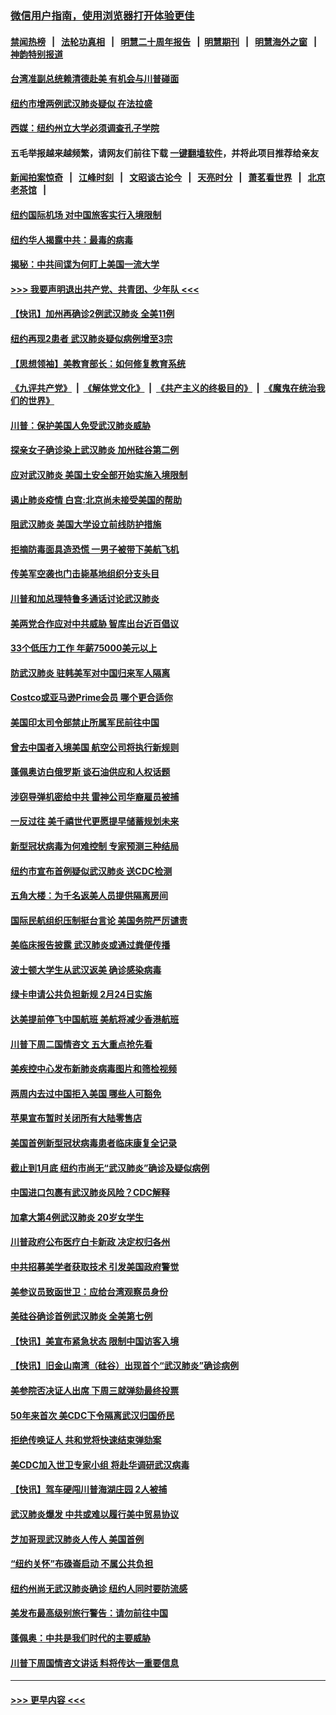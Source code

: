 ### [微信用户指南，使用浏览器打开体验更佳](https://github.com/gfw-breaker/banned-news1/blob/master/indexes/wechat-guide.md?t=0)
#### [禁闻热榜](热点新闻.md?t=0)  &nbsp;&nbsp;|&nbsp;&nbsp; [法轮功真相](https://github.com/gfw-breaker/truth/blob/master/README.md?t=0) &nbsp;&nbsp;|&nbsp;&nbsp; [明慧二十周年报告](https://github.com/gfw-breaker/mh-reports/blob/master/README.md?t=0) &nbsp;&nbsp;|&nbsp;&nbsp;[明慧期刊](https://github.com/gfw-breaker/mh-qikan) &nbsp;&nbsp;|&nbsp;&nbsp; [明慧海外之窗](https://github.com/gfw-breaker/mh-news/blob/master/README.md?t=0) &nbsp;&nbsp;|&nbsp;&nbsp; [神韵特别报道](https://github.com/gfw-breaker/mh-news/blob/master/shenyun.md?t=0)
#### [台湾准副总统赖清德赴美 有机会与川普碰面](../pages/nsc412/n11841332.md?t=02031911) 
#### [纽约市增两例武汉肺炎疑似 在法拉盛](../pages/nsc412/n11840625.md?t=02031911) 
#### [西媒：纽约州立大学必须调查孔子学院](../pages/nsc412/n11840637.md?t=02031911) 
#### 五毛举报越来越频繁，请网友们前往下载 [一键翻墙软件](https://github.com/gfw-breaker/ssr-accounts)，并将此项目推荐给亲友
#### [新闻拍案惊奇](https://github.com/gfw-breaker/banned-news1/blob/master/pages/link4.md) &nbsp;&nbsp;|&nbsp;&nbsp; [江峰时刻](https://github.com/gfw-breaker/banned-news1/blob/master/pages/link4.md) &nbsp;&nbsp;|&nbsp;&nbsp; [文昭谈古论今](https://github.com/gfw-breaker/banned-news1/blob/master/pages/link4.md) &nbsp;&nbsp;|&nbsp;&nbsp; [天亮时分](https://github.com/gfw-breaker/banned-news1/blob/master/pages/link4.md) &nbsp;&nbsp;|&nbsp;&nbsp; [萧茗看世界](https://github.com/gfw-breaker/banned-news1/blob/master/pages/link4.md) &nbsp;&nbsp;|&nbsp;&nbsp; [北京老茶馆](https://github.com/gfw-breaker/banned-news1/blob/master/pages/link4.md) &nbsp;&nbsp;|&nbsp;&nbsp; 
#### [纽约国际机场  对中国旅客实行入境限制](../pages/nsc412/n11840619.md?t=02031911) 
#### [纽约华人揭露中共：最毒的病毒](../pages/nsc412/n11840631.md?t=02031911) 
#### [揭秘：中共间谍为何盯上美国一流大学](../pages/nsc412/n11840270.md?t=02031911) 
#### [>>> 我要声明退出共产党、共青团、少年队 <<<](https://github.com/begood0513/goodnews/blob/master/quit/letter.md) 
#### [【快讯】加州再确诊2例武汉肺炎 全美11例](../pages/nsc412/n11840339.md?t=02031911) 
#### [纽约再现2患者 武汉肺炎疑似病例增至3宗](../pages/nsc412/n11840010.md?t=02031911) 
#### [【思想领袖】美教育部长：如何修复教育系统](../pages/nsc412/n11690865.md?t=02031911) 
#### [《九评共产党》](https://github.com/begood0513/9ping.md/blob/master/README.md) &nbsp;|&nbsp; [《解体党文化》](../../../../jtdwh.md/blob/master/README.md)  &nbsp;|&nbsp; [《共产主义的终极目的》](../../../../gczydzjmd.md/blob/master/README.md) &nbsp;|&nbsp; [《魔鬼在统治我们的世界》](../../../../mgztzwmdsj.md/blob/master/README.md) 
#### [川普：保护美国人免受武汉肺炎威胁](../pages/nsc412/n11839718.md?t=02031911) 
#### [探亲女子确诊染上武汉肺炎 加州硅谷第二例](../pages/nsc412/n11839784.md?t=02031911) 
#### [应对武汉肺炎 美国土安全部开始实施入境限制](../pages/nsc412/n11839729.md?t=02031911) 
#### [遏止肺炎疫情 白宫:北京尚未接受美国的帮助](../pages/nsc412/n11839660.md?t=02031911) 
#### [阻武汉肺炎 美国大学设立前线防护措施](../pages/nsc412/n11839479.md?t=02031911) 
#### [拒摘防毒面具造恐慌 一男子被带下美航飞机](../pages/nsc412/n11839455.md?t=02031911) 
#### [传美军空袭也门击毙基地组织分支头目](../pages/nsc412/n11839210.md?t=02031911) 
#### [川普和加总理特鲁多通话讨论武汉肺炎](../pages/nsc412/n11839128.md?t=02031911) 
#### [美两党合作应对中共威胁 智库出台近百倡议](../pages/nsc412/n11838437.md?t=02031911) 
#### [33个低压力工作 年薪75000美元以上](../pages/nsc412/n11834441.md?t=02031911) 
#### [防武汉肺炎 驻韩美军对中国归来军人隔离](../pages/nsc412/n11838970.md?t=02031911) 
#### [Costco或亚马逊Prime会员 哪个更合适你](../pages/nsc412/n11834459.md?t=02031911) 
#### [美国印太司令部禁止所属军民前往中国](../pages/nsc412/n11838418.md?t=02031911) 
#### [曾去中国者入境美国 航空公司将执行新规则](../pages/nsc412/n11838375.md?t=02031911) 
#### [蓬佩奥访白俄罗斯 谈石油供应和人权话题](../pages/nsc412/n11838242.md?t=02031911) 
#### [涉窃导弹机密给中共 雷神公司华裔雇员被捕](../pages/nsc412/n11838129.md?t=02031911) 
#### [一反过往 美千禧世代更愿提早储蓄规划未来](../pages/nsc412/n11837601.md?t=02031911) 
#### [新型冠状病毒为何难控制 专家预测三种结局](../pages/nsc412/n11838002.md?t=02031911) 
#### [纽约市宣布首例疑似武汉肺炎 送CDC检测](../pages/nsc412/n11837852.md?t=02031911) 
#### [五角大楼：为千名返美人员提供隔离房间](../pages/nsc412/n11837831.md?t=02031911) 
#### [国际民航组织压制挺台言论 美国务院严厉谴责](../pages/nsc412/n11837791.md?t=02031911) 
#### [美临床报告披露 武汉肺炎或通过粪便传播](../pages/nsc412/n11837626.md?t=02031911) 
#### [波士顿大学生从武汉返美 确诊感染病毒](../pages/nsc412/n11837580.md?t=02031911) 
#### [绿卡申请公共负担新规 2月24日实施](../pages/nsc412/n11836634.md?t=02031911) 
#### [达美提前停飞中国航班 美航将减少香港航班](../pages/nsc412/n11837649.md?t=02031911) 
#### [川普下周二国情咨文 五大重点抢先看](../pages/nsc412/n11837512.md?t=02031911) 
#### [美疾控中心发布新肺炎病毒图片和筛检视频](../pages/nsc412/n11837491.md?t=02031911) 
#### [两周内去过中国拒入美国 哪些人可豁免](../pages/nsc412/n11837400.md?t=02031911) 
#### [苹果宣布暂时关闭所有大陆零售店](../pages/nsc412/n11837097.md?t=02031911) 
#### [美国首例新型冠状病毒患者临床康复全记录](../pages/nsc412/n11836513.md?t=02031911) 
#### [截止到1月底  纽约市尚无“武汉肺炎”确诊及疑似病例](../pages/nsc412/n11836657.md?t=02031911) 
#### [中国进口包裹有武汉肺炎风险？CDC解释](../pages/nsc412/n11836321.md?t=02031911) 
#### [加拿大第4例武汉肺炎 20岁女学生](../pages/nsc412/n11836537.md?t=02031911) 
#### [川普政府公布医疗白卡新政 决定权归各州](../pages/nsc412/n11836336.md?t=02031911) 
#### [中共招募美学者获取技术 引发美国政府警觉](../pages/nsc412/n11836277.md?t=02031911) 
#### [美参议员致函世卫：应给台湾观察员身份](../pages/nsc412/n11836183.md?t=02031911) 
#### [美硅谷确诊首例武汉肺炎 全美第七例](../pages/nsc412/n11836093.md?t=02031911) 
#### [【快讯】美宣布紧急状态 限制中国访客入境](../pages/nsc412/n11836030.md?t=02031911) 
#### [【快讯】旧金山南湾（硅谷）出现首个“武汉肺炎”确诊病例](../pages/nsc412/n11836084.md?t=02031911) 
#### [美参院否决证人出席 下周三就弹劾最终投票](../pages/nsc412/n11835900.md?t=02031911) 
#### [50年来首次 美CDC下令隔离武汉归国侨民](../pages/nsc412/n11835854.md?t=02031911) 
#### [拒绝传唤证人 共和党将快速结束弹劾案](../pages/nsc412/n11835573.md?t=02031911) 
#### [美CDC加入世卫专家小组 将赴华调研武汉病毒](../pages/nsc412/n11835584.md?t=02031911) 
#### [【快讯】驾车硬闯川普海湖庄园 2人被捕](../pages/nsc412/n11835785.md?t=02031911) 
#### [武汉肺炎爆发 中共或难以履行美中贸易协议](../pages/nsc412/n11834752.md?t=02031911) 
#### [芝加哥现武汉肺炎人传人 美国首例](../pages/nsc412/n11834730.md?t=02031911) 
#### [“纽约关怀”布碌崙启动  不属公共负担](../pages/nsc412/n11834269.md?t=02031911) 
#### [纽约州尚无武汉肺炎确诊  纽约人同时要防流感](../pages/nsc412/n11834247.md?t=02031911) 
#### [美发布最高级别旅行警告：请勿前往中国](../pages/nsc412/n11834038.md?t=02031911) 
#### [蓬佩奥：中共是我们时代的主要威胁](../pages/nsc412/n11833434.md?t=02031911) 
#### [川普下周国情咨文讲话 料将传达一重要信息](../pages/nsc412/n11833714.md?t=02031911) 

----
#### [ >>> 更早内容 <<< ](../indexes/nsc412-earlier.md)
